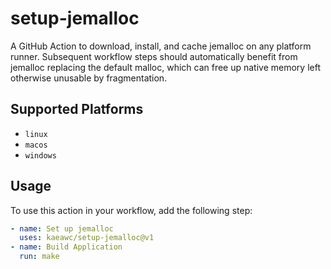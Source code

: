 # setup-jemalloc
A GitHub Action to download, install, and cache jemalloc on any platform runner. Subsequent workflow steps should automatically benefit from jemalloc replacing the default malloc, which can free up native memory left otherwise unusable by fragmentation.

## Supported Platforms

- `linux`
- `macos`
- `windows`

## Usage

To use this action in your workflow, add the following step:

```yaml
- name: Set up jemalloc
  uses: kaeawc/setup-jemalloc@v1
- name: Build Application
  run: make
```
